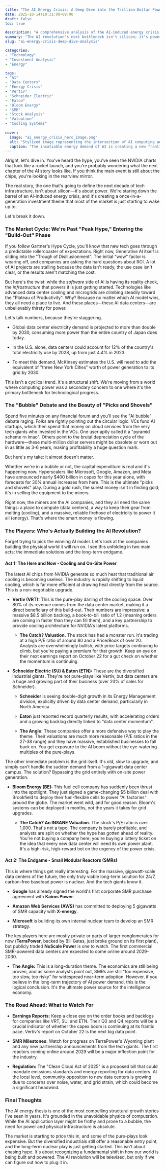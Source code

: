```yaml
---
title: "The AI Energy Crisis: A Deep Dive into the Trillion-Dollar Power Problem" 
date: 2025-10-14T10:31:00+09:00 
draft: false 
toc: true

description: "A comprehensive analysis of the AI-induced energy crisis, exploring the market cycle, key corporate players in cooling and power, their financial health, and the long-term solutions like SMRs." 
summary: "The AI revolution's next bottleneck isn't silicon; it's power. This deep dive examines the structural shift in the market, analyzes the 'picks and shovels' investment opportunities in data center cooling and on-site energy, and evaluates the companies poised to win the multi-trillion dollar race to power AI." 
slug: "ai-energy-crisis-deep-dive-analysis"

categories:
- "Technology"
- "Investment Analysis"
- "Energy" 

tags:
- "AI"
- "Data Centers"
- "Energy Crisis"
- "Vertiv"
- "Schneider Electric"
- "Eaton"
- "Bloom Energy"
- "SMR"
- "Stock Analysis"
- "Valuation"
- "Cooling Systems"
    
cover: 
  image: "ai_energy_crisis_hero_image.png" 
  alt: "Stylized image representing the intersection of AI computing and energy infrastructure" 
  caption: "The insatiable energy demand of AI is creating a new frontier for infrastructure investment."
---
```



Alright, let's dive in. You've heard the hype, you've seen the NVIDIA charts that look like a rocket launch, and you're probably wondering what the next chapter of the AI story looks like. If you think the main event is still about the chips, you're looking in the rearview mirror.

The real story, the one that's going to define the next decade of tech infrastructure, isn't about silicon—it's about power. We're staring down the barrel of an AI-induced energy crisis, and it's creating a once-in-a-generation investment theme that most of the market is just starting to wake up to.

Let's break it down.

### **The Market Cycle: We're Past "Peak Hype," Entering the "Build-Out" Phase**

If you follow Gartner's Hype Cycle, you'll know that new tech goes through a predictable rollercoaster of expectations. Right now, Generative AI itself is sliding into the "Trough of Disillusionment". The initial "wow" factor is wearing off, and companies are asking the hard questions about ROI. A lot of AI projects are stalling because the data isn't ready, the use case isn't clear, or the results aren't matching the cost.  

But here's the twist: while the _software_ side of AI is having its reality check, the _infrastructure_ that powers it is just getting started. Technologies like advanced data center cooling and microgrids are climbing steadily toward the "Plateau of Productivity". Why? Because no matter which AI model wins, they all need a place to live. And these places—these AI data centers—are unbelievably thirsty for power.  

Let's talk numbers, because they're staggering.

- Global data center electricity demand is projected to more than double by 2030, consuming more power than the entire country of Japan does today.  
    
- In the U.S. alone, data centers could account for 12% of the country's total electricity use by 2028, up from just 4.4% in 2023.  
    
- To meet this demand, McKinsey estimates the U.S. will need to add the equivalent of "three New York Cities" worth of power generation to its grid by 2030.  
    

This isn't a cyclical trend. It's a structural shift. We're moving from a world where computing power was a secondary concern to one where it's the primary bottleneck for technological progress.  

### **The "Bubble" Debate and the Beauty of "Picks and Shovels"**

Spend five minutes on any financial forum and you'll see the "AI bubble" debate raging. Folks are rightly pointing out the circular logic: VCs fund AI startups, which then spend that money on cloud services from the very tech giants who invested in the VCs. One user aptly called it a "pyramid scheme rn lmao". Others point to the brutal depreciation cycle of the hardware—these multi-million dollar servers might be obsolete or worn out in as little as 3-6 years, making profitability a huge question mark.

But here's my take: it almost doesn't matter.

Whether we're in a bubble or not, the capital expenditure is real and it's happening now. Hyperscalers like Microsoft, Google, Amazon, and Meta have announced nearly $400 billion in capex for this year alone, with forecasts for 30% annual increases from here. This is the ultimate "picks and shovels" play. During a gold rush, the surest money isn't in finding gold; it's in selling the equipment to the miners.

Right now, the miners are the AI companies, and they all need the same things: a place to compute (data centers), a way to keep their gear from melting (cooling), and a massive, reliable firehose of electricity to power it all (energy). That's where the smart money is flowing.

### **The Players: Who's Actually Building the AI Revolution?**

Forget trying to pick the winning AI model. Let's look at the companies building the physical world it will run on. I see this unfolding in two main acts: the immediate solutions and the long-term endgame.

#### **Act 1: The Here and Now - Cooling and On-Site Power**

The latest AI chips from NVIDIA generate so much heat that traditional air cooling is becoming useless. The industry is rapidly shifting to liquid cooling, which is far more efficient at drawing heat directly from the source. This is a non-negotiable upgrade.  

- **Vertiv (VRT):** This is the pure-play darling of the cooling space. Over 80% of its revenue comes from the data center market, making it a direct beneficiary of this build-out. Their numbers are impressive: a massive $8.5 billion backlog, a book-to-bill ratio of 1.2 (meaning orders are coming in faster than they can fill them), and a key partnership to provide cooling architecture for NVIDIA's latest platforms.  
    
    - **The Catch? Valuation.** The stock has had a monster run. It's trading at a high P/E ratio of around 80 and a Price/Book of over 20. Analysts are overwhelmingly bullish, with price targets continuing to climb, but you're paying a premium for that growth. Keep an eye on their next earnings report on October 22 for a gut check on whether the momentum is continuing.  
        
- **Schneider Electric (SU) & Eaton (ETN):** These are the diversified industrial giants. They're not pure-plays like Vertiv, but data centers are a huge and growing part of their business (over 20% of sales for Schneider).  
    
    - **Schneider** is seeing double-digit growth in its Energy Management division, explicitly driven by data center demand, particularly in North America.  
        
    - **Eaton** just reported record quarterly results, with accelerating orders and a growing backlog directly linked to "data center momentum".  
        
    - **The Angle:** These companies offer a more defensive way to play the theme. Their valuations are much more reasonable (P/E ratios in the 27-38 range) and they have massive, established businesses to fall back on. You get exposure to the AI boom without the eye-watering multiples of the pure-plays.
        

The other immediate problem is the grid itself. It's old, slow to upgrade, and simply can't handle the sudden demand from a 1-gigawatt data center campus. The solution? Bypassing the grid entirely with on-site power generation.  

- **Bloom Energy (BE):** This fuel cell company has suddenly been thrust into the spotlight. They just signed a game-changing $5 billion deal with Brookfield to deploy their fuel-flexible cells to power "AI factories" around the globe. The market went wild, and for good reason. Bloom's systems can be deployed in months, not the years it takes for grid upgrades.  
    
    - **The Catch? An INSANE Valuation.** The stock's P/E ratio is over 1,000. That's not a typo. The company is barely profitable, and analysts are split on whether the hype has gotten ahead of reality. You're not buying a company here; you're buying a lottery ticket on the idea that every new data center will need its own power plant. It's a high-risk, high-reward bet on the urgency of the power crisis.  
        

#### **Act 2: The Endgame - Small Modular Reactors (SMRs)**

This is where things get really interesting. For the massive, gigawatt-scale data centers of the future, the only truly viable long-term solution for 24/7, carbon-free baseload power is nuclear. And the tech giants know it.

- **Google** has already signed the world's first corporate SMR purchase agreement with **Kairos Power**.  
    
- **Amazon Web Services (AWS)** has committed to deploying 5 gigawatts of SMR capacity with **X-energy**.  
    
- **Microsoft** is building its own internal nuclear team to develop an SMR strategy.  
    

The key players here are mostly private or parts of larger conglomerates for now (**TerraPower**, backed by Bill Gates, just broke ground on its first plant), but publicly traded **NuScale Power** is one to watch. The first commercial SMR-powered data centers are expected to come online around 2029-2030.  

- **The Angle:** This is a long-duration theme. The economics are still being proven, and as some analysts point out, SMRs are still "too expensive, too slow, too risky" for widespread near-term adoption. However, if you believe in the long-term trajectory of AI power demand, this is the logical conclusion. It's the ultimate power source for the intelligence economy.
    

### **The Road Ahead: What to Watch For**

- **Earnings Reports:** Keep a close eye on the order books and backlogs for companies like VRT, SU, and ETN. Their Q3 and Q4 reports will be a crucial indicator of whether the capex boom is continuing at its frantic pace. Vertiv's report on October 22 is the next big data point.
    
- **SMR Milestones:** Watch for progress on TerraPower's Wyoming plant and any new partnership announcements from the tech giants. The first reactors coming online around 2029 will be a major inflection point for the industry.  
    
- **Regulation:** The "Clean Cloud Act of 2025" is a proposed bill that could mandate emissions standards and energy reporting for data centers. At the local level, community opposition to new data centers is growing due to concerns over noise, water, and grid strain, which could become a significant headwind.
    

### **Final Thoughts**

The AI energy thesis is one of the most compelling structural growth stories I've seen in years. It's grounded in the unavoidable physics of computation. While the AI application layer might be frothy and prone to a bubble, the need for power and physical infrastructure is absolute.

The market is starting to price this in, and some of the pure-plays look expensive. But the diversified industrials still offer a reasonable entry point, and the long-term nuclear play is just getting started. This isn't about chasing hype. It's about recognizing a fundamental shift in how our world is being built and powered. The AI revolution will be televised, but only if we can figure out how to plug it in.